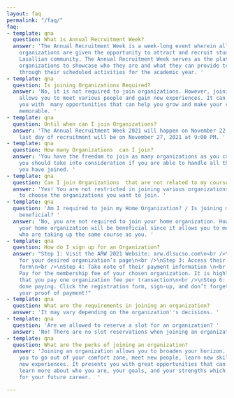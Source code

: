 ```yaml
---
layout: faq
permalink: "/faq/"
faq:
- template: qna
  question: What is Annual Recruitment Week?
  answer: 'The Annual Recruitment Week is a week-long event wherein all 50 CSO accredited
    organizations are given the opportunity to attract and recruit students from the
    Lasallian community. The Annual Recruitment Week serves as the platform for these
    organizations to showcase who they are and what they can provide to their members
    through their scheduled activities for the academic year. '
- template: qna
  question: Is joining Organizations Required?
  answer: 'No, it is not required to join organizations. However, joining an organization
    allows you to meet various people and gain new experiences. It can also  provide
    you with  many opportunities that can help you grow and make your college life
    memorable. '
- template: qna
  question: Until when can I join Organizations?
  answer: 'The Annual Recruitment Week 2021 will happen on November 22-27, 2021.  The
    last day of recruitment will be on November 27, 2021 at 9:00 PM. '
- template: qna
  question: How many Organizations  can I join?
  answer: 'You have the freedom to join as many organizations as you can. However,
    you should take into consideration if you are able to handle all those organizations
    you have joined. '
- template: qna
  question: Can I join Organizations  that are not related to my course?
  answer: 'Yes! You are not restricted in joining various organizations. You are free
    to choose the organizations you want to join. '
- template: qna
  question: 'Am I required to join my Home Organization? / Is joining my home Organization
    beneficial? '
  answer: 'No, you are not required to join your home organization. However, joining
    your home organization will be beneficial since it allows you to meet students
    who are taking up the same course as you. '
- template: qna
  question: How do I sign up for an Organization?
  answer: "Step 1: Visit the ARW 2021 Website: arw.dlsucso.com\n<br />\nStep 2: Look
    for your desired organization’s page\n<br />\nStep 3: Access their registration
    form\n<br />\nStep 4: Take note of their payment information \n<br />\nStep 5:
    Pay for the membership fee of your chosen organization. It is highly encouraged
    that you pay one organization fee per transaction\n<br />\nStep 6: Once you are
    done paying. Click the registration form, sign-up, and don’t forget to attach
    your proof of payment!"
- template: qna
  question: What are the requirements in joining an organization?
  answer: 'It may vary depending on the organization''s decisions. '
- template: qna
  question: 'Are we allowed to reserve a slot for an organization? '
  answer: 'No! There are no slot reservations when joining an organization. '
- template: qna
  question: What are the perks of joining an organization?
  answer: 'Joining an organization allows you to broaden your horizon. It  allows
    you to go out of your comfort zone, meet new people, learn new skills, and gain
    new experiences. It presents you with great opportunities that can allow you to
    learn more about who you are, your goals, and your strengths which can be beneficial
    for your future career.  '

---
```

